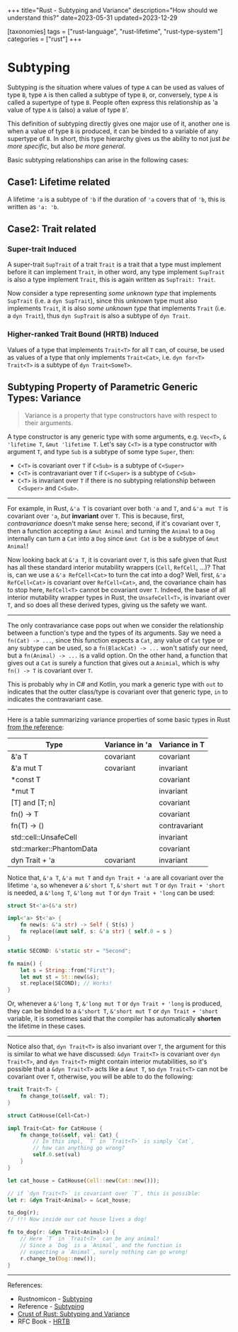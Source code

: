 +++
title="Rust - Subtyping and Variance"
description="How should we understand this?"
date=2023-05-31
updated=2023-12-29

[taxonomies]
tags = ["rust-language", "rust-lifetime", "rust-type-system"]
categories = ["rust"]
+++

# Subtyping

Subtyping is the situation where values of type `A` can be used as values of type `B`, type `A`
is then called a subtype of type `B`, or, conversely, type `A` is called a supertype of type `B`.
People often express this relationship as 'a value of type `A` is (also) a value of type `B`'.

This definition of subtyping directly gives one major use of it, another one is when
a value of type `B` is produced, it can be binded to a variable of any supertype of `B`.
In short, this type hierarchy gives us the ability to not just *be more specific*, but also
*be more general*.

Basic subtyping relationships can arise in the following cases:

## Case1: Lifetime related

A lifetime `'a` is a subtype of `'b` if the duration of `'a` covers that of `'b`, this is
written as `'a: 'b`.

## Case2: Trait related

### Super-trait Induced

A super-trait `SupTrait` of a trait `Trait` is a trait that a type must implement before it
can implement `Trait`, in other word, any type implement `SupTrait` is also a type implement
`Trait`, this is again written as `SupTrait: Trait`.

Now consider a type representing *some unknown type* that implements `SupTrait` (i.e. a `dyn SupTrait`),
since this unknown type must also implements `Trait`, it is also *some unknown type* that implements
`Trait` (i.e. a `dyn Trait`), thus `dyn SupTrait` is also a subtype of `dyn Trait`.

### Higher-ranked Trait Bound (HRTB) Induced

Values of a type that implements `Trait<T>` for all `T` can, of course, be used as values of a type
that only implements `Trait<Cat>`, i.e. `dyn for<T> Trait<T>` is a subtype of `dyn Trait<SomeT>`.

## Subtyping Property of Parametric Generic Types: Variance

> Variance is a property that type constructors have with respect to their arguments.

A type constructor is any generic type with some arguments, e.g. `Vec<T>`, `& 'lifetime T`,
`&mut 'lifetime T`. Let's say `C<T>` is a type constructor with argument `T`, and type `Sub`
is a subtype of some type `Super`, then:

- `C<T>` is covariant over `T` if `C<Sub>` is a subtype of `C<Super>`
- `C<T>` is contravariant over `T` if `C<Super>` is a subtype of `C<Sub>`
- `C<T>` is invariant over `T` if there is no subtyping relationship between `C<Super>` and
  `C<Sub>`.

---

For example, in Rust, `&'a T` is covariant over both `'a` and `T`, and `&'a mut T` is covariant
over `'a`, *but* **invariant** over `T`. This is because, first, *contravariance* doesn't make
sense here; second, if it's covariant over `T`, then a function accepting a `&mut Animal` and
turning the `Animal` to a `Dog` internally can turn a `Cat` into a `Dog` since `&mut Cat` is
be a subtype of `&mut Animal`!

Now looking back at `&'a T`, it is covariant over `T`, is this safe given that Rust has all these
standard interior mutability wrappers (`Cell`, `RefCell`, ...)? That is, can we use a `&'a RefCell<Cat>`
to turn the cat into a dog? Well, first, `&'a RefCell<Cat>` is covariant over `RefCell<Cat>`, and,
the covariance chain has to stop here, `RefCell<T>` cannot be covariant over `T`. Indeed, the base
of all interior mutability wrapper types in Rust, the `UnsafeCell<T>`, is invariant over `T`, and
so does all these derived types, giving us the safety we want.

---

The only contravariance case pops out when we consider the relationship between a function's type
and the types of its arguments. Say we need a `fn(Cat) -> ...`, since this function expects a `Cat`,
any value of `Cat` type or any subtype can be used, so a `fn(BlackCat) -> ...` won't satisfy our
need, but a `fn(Animal) -> ...` is a valid option. On the other hand, a function that gives out a `Cat`
is surely a function that gives out a `Animial`, which is why `fn() -> T` is covariant over `T`.

This is probably why in C# and Kotlin, you mark a generic type with `out` to indicates that the
outter class/type is covariant over that generic type, `in` to indicates the contravariant case.

---

Here is a table summarizing variance properties of some basic types in Rust [from the reference](https://doc.rust-lang.org/reference/subtyping.html#variance):

|Type                        |Variance in 'a |Variance in T|
|----------------------------|---------------|-------------|
|&'a T                       |covariant      |covariant    |
|&'a mut T                   |covariant      |invariant    |
|*const T                    |               |covariant    |
|*mut T                      |               |invariant    |
|[T] and [T; n]              |               |covariant    |
|fn() -> T                   |               |covariant    |
|fn(T) -> ()                 |               |contravariant|
|std::cell::UnsafeCell<T>    |               |invariant    |
|std::marker::PhantomData<T> |               |covariant    |
|dyn Trait<T> + 'a           |covariant      |invariant    |

Notice that, `&'a T`, `&'a mut T` and `dyn Trait + 'a` are all covariant over the lifetime `'a`, so whenever
a `&'short T`, `&'short mut T` or `dyn Trait + 'short` is needed, a `&'long T`, `&'long mut T` or `dyn Trait + 'long`
can be used:

```rust
struct St<'a>(&'a str)

impl<'a> St<'a> {
    fn new(s: &'a str) -> Self { St(s) }
    fn replace(&mut self, s: &'a str) { self.0 = s }
}

static SECOND: &'static str = "Second";

fn main() {
    let s = String::from("First");
    let mut st = St::new(&s);
    st.replace(SECOND); // Works!
}
```

Or, whenever a `&'long T`, `&'long mut T` or `dyn Trait + 'long` is produced, they can be binded to a `&'short T`,
`&'short mut T` or `dyn Trait + 'short` variable, it is sometimes said that the compiler has automatically **shorten**
the lifetime in these cases.

---

Notice also that, `dyn Trait<T>` is also invariant over `T`, the argument for this is similar to
what we have discussed: `&dyn Trait<T>` is covariant over `dyn Trait<T>`, and `dyn Trait<T>` might
contain interior mutabilities, so it's possible that a `&dyn Trait<T>` acts like a `&mut T`, so
`dyn Trait<T>` can not be covariant over `T`, otherwise, you will be able to do the following:

```rust
trait Trait<T> {
    fn change_to(&self, val: T);
}

struct CatHouse(Cell<Cat>)

impl Trait<Cat> for CatHouse {
    fn change_to(&self, val: Cat) {
        // In this impl, `T` in `Trait<T>` is simply `Cat`,
        // how can anything go wrong?
        self.0.set(val)
    }
}

let cat_house = CatHouse(Cell::new(Cat::new()));

// if `dyn Trait<T>` is covariant over `T`, this is possible:
let r: &dyn Trait<Animal> = &cat_house;

to_dog(r);
// !!! Now inside our cat house lives a dog!

fn to_dog(r: &dyn Trait<Animal>) {
    // Here `T` in `Trait<T>` can be any animal!
    // Since a `Dog` is a `Animal`, and the function is
    // expecting a `Animal`, surely nothing can go wrong!
    r.change_to(Dog::new());
}

```
---

References:
- Rustnomicon - [Subtyping](https://doc.rust-lang.org/nomicon/subtyping.html)
- Reference - [Subtyping](https://doc.rust-lang.org/reference/subtyping.html)
- [Crust of Rust: Subtyping and Variance](https://www.youtube.com/watch?v=iVYWDIW71jk)
- RFC Book - [HRTB](https://rust-lang.github.io/rfcs/0387-higher-ranked-trait-bounds.html#subtyping-of-trait-references)
